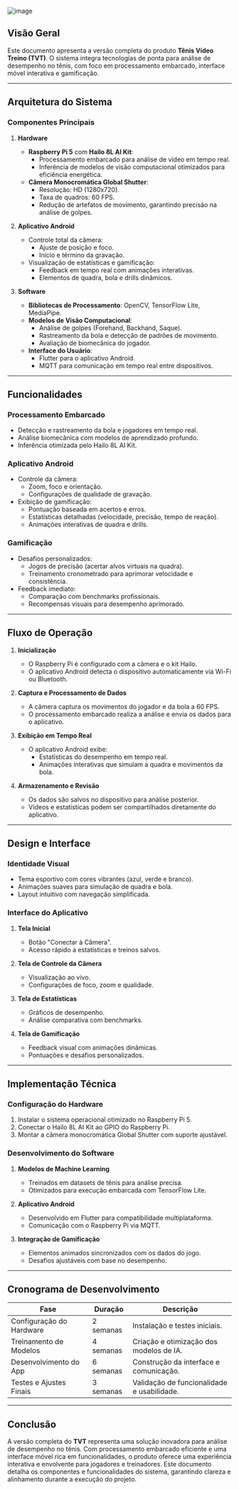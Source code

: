 ![image](https://github.com/user-attachments/assets/c8214f2c-de91-4de2-a12e-1d912e851727)


## Visão Geral
Este documento apresenta a versão completa do produto **Tênis Vídeo Treino (TVT)**. O sistema integra tecnologias de ponta para análise de desempenho no tênis, com foco em processamento embarcado, interface móvel interativa e gamificação.

---

## Arquitetura do Sistema

### Componentes Principais
1. **Hardware**
   - **Raspberry Pi 5** com **Hailo 8L AI Kit**:
     - Processamento embarcado para análise de vídeo em tempo real.
     - Inferência de modelos de visão computacional otimizados para eficiência energética.
   - **Câmera Monocromática Global Shutter**:
     - Resolução: HD (1280x720).
     - Taxa de quadros: 60 FPS.
     - Redução de artefatos de movimento, garantindo precisão na análise de golpes.

2. **Aplicativo Android**
   - Controle total da câmera:
     - Ajuste de posição e foco.
     - Início e término da gravação.
   - Visualização de estatísticas e gamificação:
     - Feedback em tempo real com animações interativas.
     - Elementos de quadra, bola e drills dinâmicos.

3. **Software**
   - **Bibliotecas de Processamento**: OpenCV, TensorFlow Lite, MediaPipe.
   - **Modelos de Visão Computacional**:
     - Análise de golpes (Forehand, Backhand, Saque).
     - Rastreamento da bola e detecção de padrões de movimento.
     - Avaliação de biomecânica do jogador.
   - **Interface do Usuário**:
     - Flutter para o aplicativo Android.
     - MQTT para comunicação em tempo real entre dispositivos.

---

## Funcionalidades

### Processamento Embarcado
- Detecção e rastreamento da bola e jogadores em tempo real.
- Análise biomecânica com modelos de aprendizado profundo.
- Inferência otimizada pelo Hailo 8L AI Kit.

### Aplicativo Android
- Controle da câmera:
  - Zoom, foco e orientação.
  - Configurações de qualidade de gravação.
- Exibição de gamificação:
  - Pontuação baseada em acertos e erros.
  - Estatísticas detalhadas (velocidade, precisão, tempo de reação).
  - Animações interativas de quadra e drills.

### Gamificação
- Desafios personalizados:
  - Jogos de precisão (acertar alvos virtuais na quadra).
  - Treinamento cronometrado para aprimorar velocidade e consistência.
- Feedback imediato:
  - Comparação com benchmarks profissionais.
  - Recompensas visuais para desempenho aprimorado.

---

## Fluxo de Operação

1. **Inicialização**
   - O Raspberry Pi é configurado com a câmera e o kit Hailo.
   - O aplicativo Android detecta o dispositivo automaticamente via Wi-Fi ou Bluetooth.

2. **Captura e Processamento de Dados**
   - A câmera captura os movimentos do jogador e da bola a 60 FPS.
   - O processamento embarcado realiza a análise e envia os dados para o aplicativo.

3. **Exibição em Tempo Real**
   - O aplicativo Android exibe:
     - Estatísticas do desempenho em tempo real.
     - Animações interativas que simulam a quadra e movimentos da bola.

4. **Armazenamento e Revisão**
   - Os dados são salvos no dispositivo para análise posterior.
   - Vídeos e estatísticas podem ser compartilhados diretamente do aplicativo.

---

## Design e Interface

### Identidade Visual
- Tema esportivo com cores vibrantes (azul, verde e branco).
- Animações suaves para simulação de quadra e bola.
- Layout intuitivo com navegação simplificada.

### Interface do Aplicativo
1. **Tela Inicial**
   - Botão "Conectar à Câmera".
   - Acesso rápido a estatísticas e treinos salvos.

2. **Tela de Controle da Câmera**
   - Visualização ao vivo.
   - Configurações de foco, zoom e qualidade.

3. **Tela de Estatísticas**
   - Gráficos de desempenho.
   - Análise comparativa com benchmarks.

4. **Tela de Gamificação**
   - Feedback visual com animações dinâmicas.
   - Pontuações e desafios personalizados.

---

## Implementação Técnica

### Configuração do Hardware
1. Instalar o sistema operacional otimizado no Raspberry Pi 5.
2. Conectar o Hailo 8L AI Kit ao GPIO do Raspberry Pi.
3. Montar a câmera monocromática Global Shutter com suporte ajustável.

### Desenvolvimento do Software
1. **Modelos de Machine Learning**
   - Treinados em datasets de tênis para análise precisa.
   - Otimizados para execução embarcada com TensorFlow Lite.

2. **Aplicativo Android**
   - Desenvolvido em Flutter para compatibilidade multiplataforma.
   - Comunicação com o Raspberry Pi via MQTT.

3. **Integração de Gamificação**
   - Elementos animados sincronizados com os dados do jogo.
   - Desafios ajustáveis com base no desempenho.

---

## Cronograma de Desenvolvimento
| Fase                     | Duração         | Descrição                                   |
|--------------------------|-----------------|---------------------------------------------|
| Configuração do Hardware | 2 semanas       | Instalação e testes iniciais.               |
| Treinamento de Modelos   | 4 semanas       | Criação e otimização dos modelos de IA.     |
| Desenvolvimento do App   | 6 semanas       | Construção da interface e comunicação.      |
| Testes e Ajustes Finais  | 3 semanas       | Validação de funcionalidade e usabilidade.  |

---

## Conclusão
A versão completa do **TVT** representa uma solução inovadora para análise de desempenho no tênis. Com processamento embarcado eficiente e uma interface móvel rica em funcionalidades, o produto oferece uma experiência interativa e envolvente para jogadores e treinadores. Este documento detalha os componentes e funcionalidades do sistema, garantindo clareza e alinhamento durante a execução do projeto.


